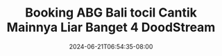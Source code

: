 --- 
title: "Booking ABG Bali tocil Cantik Mainnya Liar Banget 4  DoodStream"
description: "download   Booking ABG Bali tocil Cantik Mainnya Liar Banget 4  DoodStream gratis full new"
date: 2024-06-21T06:54:35-08:00
file_code: "4jnz3e5cimtx"
draft: false
cover: "vxgr2nt4k9931l4x.jpg"
tags: ["Booking", "ABG", "Bali", "tocil", "Cantik", "Mainnya", "Liar", "Banget", "DoodStream", "bokep-indo", "bokep-viral", "bokep-ig"]
length: 121
fld_id: "1392231"
foldername: "abgcantik2"
categories: ["abgcantik2"]
views: 191
---